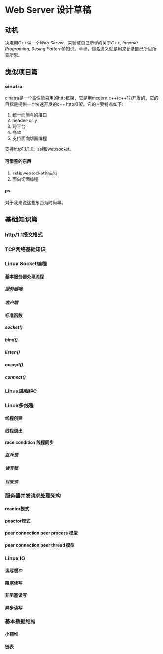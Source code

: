 # Web Server 设计草稿

## 动机
决定用C++做一个*Web Server*，来验证自己所学的关于*C++, Internet Programing, Desing Pattern*的知识。草稿，顾名思义就是用来记录自己所见所查所思。

## 类似项目篇

### cinatra
[cinatra](https://github.com/qicosmos/cinatra)是一个高性能易用的http框架，它是用modern c++(c++17)开发的，它的目标是提供一个快速开发的c++ http框架。它的主要特点如下:  
1. 统一而简单的接口
2. header-only
3. 跨平台
4. 高效
5. 支持面向切面编程

支持http1.1/1.0，ssl和websocket。
#### 可借鉴的东西
1. ssl和websocket的支持
2. 面向切面编程

#### ps
对于我来说这些东西为时尚早。
### 


## 基础知识篇

### http/1.1报文格式


### TCP网络基础知识

### Linux Socket编程
#### 基本服务器处理流程
##### 服务器端
##### 客户端

#### 标准函数
##### socket()
##### bind()
##### listen()
##### accept()
##### connect()




### Linux进程IPC
### Linux多线程
#### 线程创建
#### 线程退出
#### race condition 线程同步
##### 互斥锁
##### 读写锁
##### 自旋锁

### 服务器并发请求处理架构
#### reactor模式
#### poactor模式
#### peer connection peer process 模型
#### peer connection peer thread 模型


### Linux IO
#### 读写缓冲
#### 阻塞读写
#### 非阻塞读写
#### 异步读写


### 基本数据结构
#### 小顶堆
#### 链表

